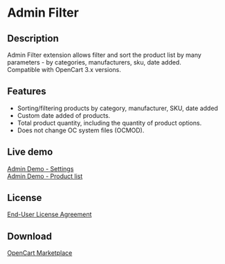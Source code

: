 # Admin Filter

## Description
Admin Filter extension allows filter and sort the product list by many parameters - by categories, manufacturers, sku, date added.  
Compatible with OpenCart 3.x versions.

## Features
* Sorting/filtering products by category, manufacturer, SKU, date added
* Custom date added of products.
* Total product quantity, including the quantity of product options.
* Does not change OC system files (OCMOD).

## Live demo
[Admin Demo - Settings](http://ocmod.freevar.com/oc3020/a/admin/index.php?route=extension/module/admin_filter)  
[Admin Demo - Product list](http://ocmod.freevar.com/oc3020/a/admin/index.php?route=catalog/product)

## License
[End-User License Agreement](https://raw.githubusercontent.com/ocmod-space/ocmod-admin-filter/main/EULA.txt)

## Download
[OpenCart Marketplace](https://www.opencart.com/index.php?route=marketplace/extension/info&extension_id=36080)

